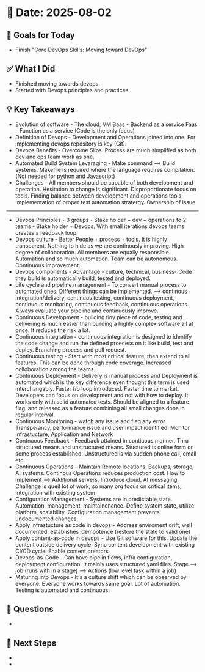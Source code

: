 # 📅 Date: 2025-08-02

## 🎯 Goals for Today

- Finish "Core DevOps Skills: Moving toward DevOps"

## ✅ What I Did

- Finished moving towards devops
- Started with Devops principles and practices

## 💡 Key Takeaways

- Evolution of software - The cloud, VM
  Baas - Backend as a service Faas - Function as a service (Code is the only focus)
- Definition of Devops - Development and Operations joined into one. For implementing devops repository is key (Git).
- Devops Benefits - Overcome Silos. Process are much simplified as both dev and ops team work as one.
- Automated Build System Levaraging - Make command --> Build systems. Makefile is required where the language requires compilation. (Not needed for python and Javascript)
- Challenges - All members should be capable of both development and operation. Hesitation to change is significant. Disproportionate focus on tools. Finding balance between development and operations tools. Implementation of proper test automation stratergy. Ownership of issue

---

- Devops Principles - 3 groups - Stake holder + dev + operations to 2 teams - Stake holder + Devops. With small iterations devops teams creates a feedback loop
- Devops culture - Better People + process + tools. It is highly transparent. Nothing to hide as we are continously improving. High degree of colloboration. All members are equally responsible. Automation and so much automation. Team can be autonomous. Continuous improvement.
- Devops components - Advantage - culture, technical, business- Code they build is automatically build, tested and deployed.
- Life cycle and pipeline management - To convert manual process to automated ones. Different things can be implemented. --> continous integration/delivery, continuos testing, continuous deployment, continuous monitoring, continuous feedback, continuous operations. Always evaluate your pipeline and continuously improve.
- Continuous Development - building tiny piece of code, testing and delivering is much easier than building a highly complex software all at once. It reduces the risk a lot.
- Continuous integration - continuous integration is designed to identify the code change and run the defined proecess on it like build, test and deploy. Branching process and pull request.
- Continuous testing - Start with most critical feature, then extend to all features. This can be done through code coverage. Increased colloboration among the teams.
- Continuous Deployment - Delivery is manual process and Deployment is automated which is the key difference even thought this term is used interchangably. Faster f/b loop introduced. Faster time to market. Developers can focus on development and not with how to deploy. It works only with solid automated tests. Should be aligned to a feature flag. and released as a feature combining all small changes done in regular interval.
- Continuous Monitoring - watch any issue and flag any error. Transperancy, performance issue and user impact identified. Monitor Infrastucture, Application and Network
- Contnuous Feedback - Feedback attained in contiuous manner. Thru structured means and unstructured means. Stuctured is online form or some process established. Unstructured is via sudden phone call, email etc.
- Continuous Operations - Maintain Remote locations, Backups, storage, AI systems. Continous Operations reduces production cost. How to implement --> Additional servers, Introduce cloud, AI messaging. Challenge is queit lot of work, so many org focus on critical items, integration with existing system
- Configuration Management - Systems are in predictable state. Automation, management, maintainenance. Define system state, utilize platform, scalability. Configuration management prevents undocumented changes.
- Apply infrastucture as code in devops - Address enviroment drift, well documented, establishes idempotence (restore the state to valid one)
- Apply content-as-code in devops - Use Git software for this. Update the content outside delivery cycle. Sync content development with existing CI/CD cycle. Enable content creators
- Devops-as-Code - Can have pipelin flows, infra configuration, deployment configuration. It mainly uses structured yaml files. Stage --> job (runs with in a stage) --> Actions (low level task within a job)
- Maturing into Devops - It's a culture shift which can be observed by everyone. Everyone works towards same goal. Lot of automation. Testing is automated and continuous.

## 🧠 Questions

-

## 📌 Next Steps

-
-

